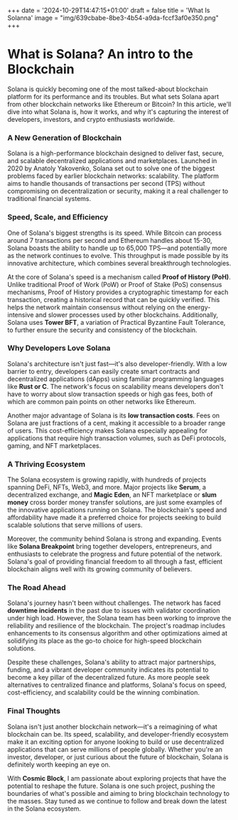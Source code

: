 +++
date = '2024-10-29T14:47:15+01:00'
draft = false
title = 'What Is Solanna'
image = "img/639cbabe-8be3-4b54-a9da-fccf3af0e350.png"
+++

# **What is Solana? An intro to the Blockchain**

Solana is quickly becoming one of the most talked-about blockchain platform for its performance and its troubles. But what sets Solana apart from other blockchain networks like Ethereum or Bitcoin? In this article, we'll dive into what Solana is, how it works, and why it's capturing the interest of developers, investors, and crypto enthusiasts worldwide.
<!--more-->

### **A New Generation of Blockchain**

Solana is a high-performance blockchain designed to deliver fast, secure, and scalable decentralized applications and marketplaces. Launched in 2020 by Anatoly Yakovenko, Solana set out to solve one of the biggest problems faced by earlier blockchain networks: scalability. The platform aims to handle thousands of transactions per second (TPS) without compromising on decentralization or security, making it a real challenger to traditional financial systems.

### **Speed, Scale, and Efficiency**

One of Solana's biggest strengths is its speed. While Bitcoin can process around 7 transactions per second and Ethereum handles about 15-30, Solana boasts the ability to handle up to 65,000 TPS—and potentially more as the network continues to evolve. This throughput is made possible by its innovative architecture, which combines several breakthrough technologies.

At the core of Solana's speed is a mechanism called **Proof of History (PoH)**. Unlike traditional Proof of Work (PoW) or Proof of Stake (PoS) consensus mechanisms, Proof of History provides a cryptographic timestamp for each transaction, creating a historical record that can be quickly verified. This helps the network maintain consensus without relying on the energy-intensive and slower processes used by other blockchains. Additionally, Solana uses **Tower BFT**, a variation of Practical Byzantine Fault Tolerance, to further ensure the security and consistency of the blockchain.

### **Why Developers Love Solana**

Solana's architecture isn't just fast—it's also developer-friendly. With a low barrier to entry, developers can easily create smart contracts and decentralized applications (dApps) using familiar programming languages like **Rust or C**. The network's focus on scalability means developers don't have to worry about slow transaction speeds or high gas fees, both of which are common pain points on other networks like Ethereum.

Another major advantage of Solana is its **low transaction costs**. Fees on Solana are just fractions of a cent, making it accessible to a broader range of users. This cost-efficiency makes Solana especially appealing for applications that require high transaction volumes, such as DeFi protocols, gaming, and NFT marketplaces.

### **A Thriving Ecosystem**

The Solana ecosystem is growing rapidly, with hundreds of projects spanning DeFi, NFTs, Web3, and more. Major projects like **Serum**, a decentralized exchange, and **Magic Eden**, an NFT marketplace or **slum money** cross border money transfer solutions, are just some examples of the innovative applications running on Solana. The blockchain's speed and affordability have made it a preferred choice for projects seeking to build scalable solutions that serve millions of users.

Moreover, the community behind Solana is strong and expanding. Events like **Solana Breakpoint** bring together developers, entrepreneurs, and enthusiasts to celebrate the progress and future potential of the network. Solana's goal of providing financial freedom to all through a fast, efficient blockchain aligns well with its growing community of believers.

### **The Road Ahead**

Solana's journey hasn't been without challenges. The network has faced **downtime incidents** in the past due to issues with validator coordination under high load. However, the Solana team has been working to improve the reliability and resilience of the blockchain. The project's roadmap includes enhancements to its consensus algorithm and other optimizations aimed at solidifying its place as the go-to choice for high-speed blockchain solutions.

Despite these challenges, Solana's ability to attract major partnerships, funding, and a vibrant developer community indicates its potential to become a key pillar of the decentralized future. As more people seek alternatives to centralized finance and platforms, Solana's focus on speed, cost-efficiency, and scalability could be the winning combination.

### **Final Thoughts**

Solana isn't just another blockchain network—it's a reimagining of what blockchain can be. Its speed, scalability, and developer-friendly ecosystem make it an exciting option for anyone looking to build or use decentralized applications that can serve millions of people globally. Whether you're an investor, developer, or just curious about the future of blockchain, Solana is definitely worth keeping an eye on.

With **Cosmic Block**, I am passionate about exploring projects that have the potential to reshape the future. Solana is one such project, pushing the boundaries of what's possible and aiming to bring blockchain technology to the masses. Stay tuned as we continue to follow and break down the latest in the Solana ecosystem.